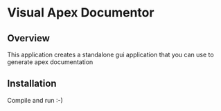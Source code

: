 # Visual Apex Documentor

## Overview

This application creates a standalone gui application that you can use to generate apex documentation

## Installation

Compile and run :-)

